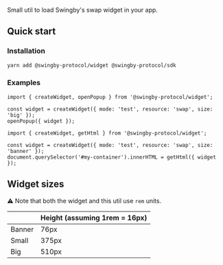 Small util to load Swingby's swap widget in your app.

## Quick start

### Installation

```bash
yarn add @swingby-protocol/widget @swingby-protocol/sdk
```

### Examples

```tsx
import { createWidget, openPopup } from '@swingby-protocol/widget';

const widget = createWidget({ mode: 'test', resource: 'swap', size: 'big' });
openPopup({ widget });
```

```tsx
import { createWidget, getHtml } from '@swingby-protocol/widget';

const widget = createWidget({ mode: 'test', resource: 'swap', size: 'banner' });
document.querySelector('#my-container').innerHTML = getHtml({ widget });
```

## Widget sizes

⚠️ Note that both the widget and this util use `rem` units.

|        | Height (assuming 1rem = 16px) |
| ------ | ----------------------------- |
| Banner | 76px                          |
| Small  | 375px                         |
| Big    | 510px                         |
